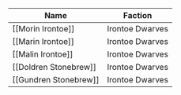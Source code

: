 
| Name                  | Faction         |
| --------------------- | --------------- |
| [[Morin Irontoe]]     | Irontoe Dwarves |
| [[Marin Irontoe]]     | Irontoe Dwarves |
| [[Malin Irontoe]]     | Irontoe Dwarves |
| [[Doldren Stonebrew]] | Irontoe Dwarves |
| [[Gundren Stonebrew]] | Irontoe Dwarves |
